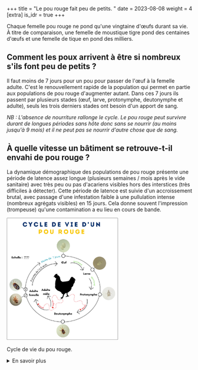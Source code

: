 +++
title = "Le pou rouge fait peu de petits.   "
date = 2023-08-08
weight = 4
[extra]
is_idr = true
+++

Chaque femelle pou rouge ne pond qu'une vingtaine d'œufs durant sa vie. À titre de comparaison, une femelle de moustique tigre pond des centaines d'œufs et une femelle de tique en pond des milliers.


## Comment les poux arrivent à être si nombreux s'ils font peu de petits ?

Il faut moins de 7 jours pour un pou pour passer de l'œuf à la femelle adulte. C'est le renouvellement rapide de la population qui permet en partie aux populations de pou rouge d'augmenter autant. Dans ces 7 jours ils passent par plusieurs stades (œuf, larve, protonymphe, deutonymphe et adulte), seuls les trois derniers stades ont besoin d'un apport de sang. 


<!-- 
<div class="img_largeur_max" style="width:60%">

![Photo avec zoom sur les stades du pou rouge](/img/fienteDG.webp)

Différents stades du pou rouge. Les fientes du pou rouge sont également un indice de leur présence.

</div> -->

*NB : L'absence de nourriture rallonge le cycle. Le pou rouge peut survivre durant de longues périodes sans hôte donc sans se nourrir (au moins jusqu'à 9 mois) et il ne peut pas se nourrir d'autre chose que de sang.*

## À quelle vitesse un bâtiment se retrouve-t-il envahi de pou rouge ?

La dynamique démographique des populations de pou rouge présente une période de latence assez longue (plusieurs semaines / mois après le vide sanitaire) avec très peu ou pas d'acariens visibles hors des interstices (très difficiles à détecter). Cette période de latence est suivie d'un accroissement brutal, avec passage d'une infestation faible à une pullulation intense (nombreux agrégats visibles) en 15 jours. Cela donne souvent l'impression (trompeuse) qu'une contamination a eu lieu en cours de bande.


<div class="img_largeur_max"  style="width:60%">

![Dessin du cycle de vie du pou rouge](/img/cdv_pouR.webp)

Cycle de vie du pou rouge.

</div>



<details>
    <summary>En savoir plus</summary>

#### Sources scientifiques

- lien vers fiche technique biologique MiteControl 
- Dupray *et al.* 2021 
- Högglund & Nordenfor 


</details>